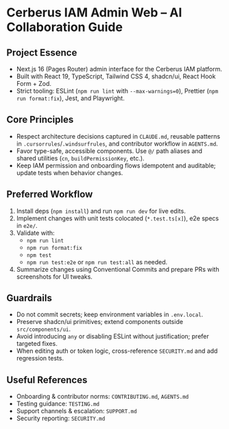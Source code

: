 # Cerberus IAM Admin Web – AI Collaboration Guide

## Project Essence

- Next.js 16 (Pages Router) admin interface for the Cerberus IAM platform.
- Built with React 19, TypeScript, Tailwind CSS 4, shadcn/ui, React Hook Form + Zod.
- Strict tooling: ESLint (`npm run lint` with `--max-warnings=0`), Prettier (`npm run format:fix`), Jest, and Playwright.

## Core Principles

- Respect architecture decisions captured in `CLAUDE.md`, reusable patterns in `.cursorrules`/`.windsurfrules`, and contributor workflow in `AGENTS.md`.
- Favor type-safe, accessible components. Use `@/` path aliases and shared utilities (`cn`, `buildPermissionKey`, etc.).
- Keep IAM permission and onboarding flows idempotent and auditable; update tests when behavior changes.

## Preferred Workflow

1. Install deps (`npm install`) and run `npm run dev` for live edits.
2. Implement changes with unit tests colocated (`*.test.ts[x]`), e2e specs in `e2e/`.
3. Validate with:
   - `npm run lint`
   - `npm run format:fix`
   - `npm test`
   - `npm run test:e2e` or `npm run test:all` as needed.
4. Summarize changes using Conventional Commits and prepare PRs with screenshots for UI tweaks.

## Guardrails

- Do not commit secrets; keep environment variables in `.env.local`.
- Preserve shadcn/ui primitives; extend components outside `src/components/ui`.
- Avoid introducing `any` or disabling ESLint without justification; prefer targeted fixes.
- When editing auth or token logic, cross-reference `SECURITY.md` and add regression tests.

## Useful References

- Onboarding & contributor norms: `CONTRIBUTING.md`, `AGENTS.md`
- Testing guidance: `TESTING.md`
- Support channels & escalation: `SUPPORT.md`
- Security reporting: `SECURITY.md`
